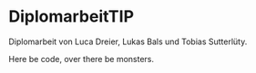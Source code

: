 # DiplomarbeitTIP

Diplomarbeit von Luca Dreier, Lukas Bals und Tobias Sutterlüty.

Here be code, over there be monsters.
